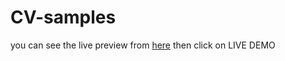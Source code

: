 # CV-samples
you can see the live preview from [here](https://www.free-css.com/free-css-templates/page198/bs-portfolio-resume)
then click on LIVE DEMO